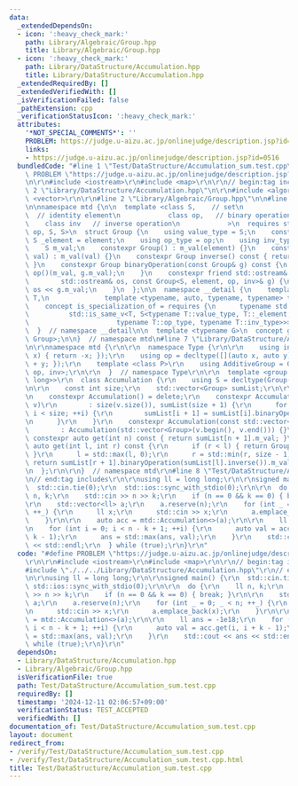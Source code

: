 ```yaml
---
data:
  _extendedDependsOn:
  - icon: ':heavy_check_mark:'
    path: Library/Algebraic/Group.hpp
    title: Library/Algebraic/Group.hpp
  - icon: ':heavy_check_mark:'
    path: Library/DataStructure/Accumulation.hpp
    title: Library/DataStructure/Accumulation.hpp
  _extendedRequiredBy: []
  _extendedVerifiedWith: []
  _isVerificationFailed: false
  _pathExtension: cpp
  _verificationStatusIcon: ':heavy_check_mark:'
  attributes:
    '*NOT_SPECIAL_COMMENTS*': ''
    PROBLEM: https://judge.u-aizu.ac.jp/onlinejudge/description.jsp?id=0516
    links:
    - https://judge.u-aizu.ac.jp/onlinejudge/description.jsp?id=0516
  bundledCode: "#line 1 \"Test/DataStructure/Accumulation_sum.test.cpp\"\n#define\
    \ PROBLEM \"https://judge.u-aizu.ac.jp/onlinejudge/description.jsp?id=0516\"\r\
    \n\r\n#include <iostream>\r\n#include <map>\r\n\r\n// begin:tag includes\r\n#line\
    \ 2 \"Library/DataStructure/Accumulation.hpp\"\n\r\n#include <algorithm>\r\n#include\
    \ <vector>\r\n\r\n#line 2 \"Library/Algebraic/Group.hpp\"\n\n#line 4 \"Library/Algebraic/Group.hpp\"\
    \n\nnamespace mtd {\n\n  template <class S,    // set\n            S element,\
    \  // identity element\n            class op,   // binary operation\n        \
    \    class inv   // inverse operation\n            >\n  requires std::is_invocable_r_v<S,\
    \ op, S, S>\n  struct Group {\n    using value_type = S;\n    constexpr static\
    \ S _element = element;\n    using op_type = op;\n    using inv_type = inv;\n\n\
    \    S m_val;\n    constexpr Group() : m_val(element) {}\n    constexpr Group(S\
    \ val) : m_val(val) {}\n    constexpr Group inverse() const { return inv()(m_val);\
    \ }\n    constexpr Group binaryOperation(const Group& g) const {\n      return\
    \ op()(m_val, g.m_val);\n    }\n    constexpr friend std::ostream& operator<<(\n\
    \        std::ostream& os, const Group<S, element, op, inv>& g) {\n      return\
    \ os << g.m_val;\n    }\n  };\n\n  namespace __detail {\n    template <typename\
    \ T,\n              template <typename, auto, typename, typename> typename S>\n\
    \    concept is_specialization_of = requires {\n      typename std::enable_if_t<\n\
    \          std::is_same_v<T, S<typename T::value_type, T::_element,\n        \
    \                      typename T::op_type, typename T::inv_type>>>;\n    };\n\
    \  }  // namespace __detail\n\n  template <typename G>\n  concept group = __detail::is_specialization_of<G,\
    \ Group>;\n\n}  // namespace mtd\n#line 7 \"Library/DataStructure/Accumulation.hpp\"\
    \n\r\nnamespace mtd {\r\n\r\n  namespace Type {\r\n\r\n    using inv = decltype([](auto\
    \ x) { return -x; });\r\n    using op = decltype([](auto x, auto y) { return x\
    \ + y; });\r\n    template <class P>\r\n    using AdditiveGroup = Group<P, P(0),\
    \ op, inv>;\r\n\r\n  }  // namespace Type\r\n\r\n  template <group Group = Type::AdditiveGroup<long\
    \ long>>\r\n  class Accumulation {\r\n    using S = decltype(Group().m_val);\r\
    \n\r\n    const int size;\r\n    std::vector<Group> sumList;\r\n\r\n  public:\r\
    \n    constexpr Accumulation() = delete;\r\n    constexpr Accumulation(const std::vector<Group>&\
    \ v)\r\n        : size(v.size()), sumList(size + 1) {\r\n      for (int i = 0;\
    \ i < size; ++i) {\r\n        sumList[i + 1] = sumList[i].binaryOperation(v[i]);\r\
    \n      }\r\n    }\r\n    constexpr Accumulation(const std::vector<S>& v)\r\n\
    \        : Accumulation(std::vector<Group>(v.begin(), v.end())) {}\r\n\r\n   \
    \ constexpr auto get(int n) const { return sumList[n + 1].m_val; }\r\n    constexpr\
    \ auto get(int l, int r) const {\r\n      if (r < l) { return Group::_element;\
    \ }\r\n      l = std::max(l, 0);\r\n      r = std::min(r, size - 1);\r\n     \
    \ return sumList[r + 1].binaryOperation(sumList[l].inverse()).m_val;\r\n    }\r\
    \n  };\r\n\r\n}  // namespace mtd\r\n#line 8 \"Test/DataStructure/Accumulation_sum.test.cpp\"\
    \n// end:tag includes\r\n\r\nusing ll = long long;\r\n\r\nsigned main() {\r\n\
    \  std::cin.tie(0);\r\n  std::ios::sync_with_stdio(0);\r\n\r\n  do {\r\n    ll\
    \ n, k;\r\n    std::cin >> n >> k;\r\n    if (n == 0 && k == 0) { break; }\r\n\
    \r\n    std::vector<ll> a;\r\n    a.reserve(n);\r\n    for (int _ = 0; _ < n;\
    \ ++_) {\r\n      ll x;\r\n      std::cin >> x;\r\n      a.emplace_back(x);\r\n\
    \    }\r\n\r\n    auto acc = mtd::Accumulation<>(a);\r\n\r\n    ll ans = -1e18;\r\
    \n    for (int i = 0; i < n - k + 1; ++i) {\r\n      auto val = acc.get(i, i +\
    \ k - 1);\r\n      ans = std::max(ans, val);\r\n    }\r\n    std::cout << ans\
    \ << std::endl;\r\n  } while (true);\r\n}\r\n"
  code: "#define PROBLEM \"https://judge.u-aizu.ac.jp/onlinejudge/description.jsp?id=0516\"\
    \r\n\r\n#include <iostream>\r\n#include <map>\r\n\r\n// begin:tag includes\r\n\
    #include \"./../../Library/DataStructure/Accumulation.hpp\"\r\n// end:tag includes\r\
    \n\r\nusing ll = long long;\r\n\r\nsigned main() {\r\n  std::cin.tie(0);\r\n \
    \ std::ios::sync_with_stdio(0);\r\n\r\n  do {\r\n    ll n, k;\r\n    std::cin\
    \ >> n >> k;\r\n    if (n == 0 && k == 0) { break; }\r\n\r\n    std::vector<ll>\
    \ a;\r\n    a.reserve(n);\r\n    for (int _ = 0; _ < n; ++_) {\r\n      ll x;\r\
    \n      std::cin >> x;\r\n      a.emplace_back(x);\r\n    }\r\n\r\n    auto acc\
    \ = mtd::Accumulation<>(a);\r\n\r\n    ll ans = -1e18;\r\n    for (int i = 0;\
    \ i < n - k + 1; ++i) {\r\n      auto val = acc.get(i, i + k - 1);\r\n      ans\
    \ = std::max(ans, val);\r\n    }\r\n    std::cout << ans << std::endl;\r\n  }\
    \ while (true);\r\n}\r\n"
  dependsOn:
  - Library/DataStructure/Accumulation.hpp
  - Library/Algebraic/Group.hpp
  isVerificationFile: true
  path: Test/DataStructure/Accumulation_sum.test.cpp
  requiredBy: []
  timestamp: '2024-12-11 02:06:57+09:00'
  verificationStatus: TEST_ACCEPTED
  verifiedWith: []
documentation_of: Test/DataStructure/Accumulation_sum.test.cpp
layout: document
redirect_from:
- /verify/Test/DataStructure/Accumulation_sum.test.cpp
- /verify/Test/DataStructure/Accumulation_sum.test.cpp.html
title: Test/DataStructure/Accumulation_sum.test.cpp
---
```

